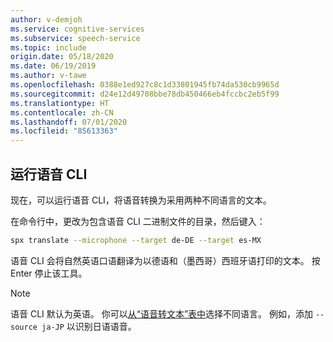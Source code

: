 ```yaml
---
author: v-demjoh
ms.service: cognitive-services
ms.subservice: speech-service
ms.topic: include
origin.date: 05/18/2020
ms.date: 06/19/2019
ms.author: v-tawe
ms.openlocfilehash: 0388e1ed927c8c1d33801945fb74da530cb9965d
ms.sourcegitcommit: d24e12d49708bbe78db450466eb4fccbc2eb5f99
ms.translationtype: HT
ms.contentlocale: zh-CN
ms.lasthandoff: 07/01/2020
ms.locfileid: "85613363"
---
```

## <a name="run-the-speech-cli"></a>运行语音 CLI

现在，可以运行语音 CLI，将语音转换为采用两种不同语言的文本。

在命令行中，更改为包含语音 CLI 二进制文件的目录，然后键入：

```bash
spx translate --microphone --target de-DE --target es-MX
```

语音 CLI 会将自然英语口语翻译为以德语和（墨西哥）西班牙语打印的文本。
按 Enter 停止该工具。

> [!NOTE]
> 语音 CLI 默认为英语。 你可以[从“语音转文本”表中](../../../../language-support.md)选择不同语言。
> 例如，添加 `--source ja-JP` 以识别日语语音。
